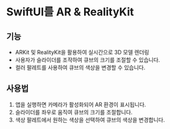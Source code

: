 # SwiftUI를 AR & RealityKit

## 기능

- ARKit 및 RealityKit을 활용하여 실시간으로 3D 모델 렌더링
- 사용자가 슬라이더를 조작하여 큐브의 크기를 조절할 수 있습니다.
- 컬러 팔레트를 사용하여 큐브의 색상을 변경할 수 있습니다.

## 사용법

1. 앱을 실행하면 카메라가 활성화되어 AR 환경이 표시됩니다.
2. 슬라이더를 좌우로 움직여 큐브의 크기를 조절합니다.
3. 색상 팔레트에서 원하는 색상을 선택하여 큐브의 색상을 변경합니다.
